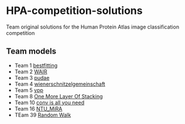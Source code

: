 # HPA-competition-solutions

Team original solutions for the Human Protein Atlas image classification competition

## Team models

* Team 1 [bestfitting](https://github.com/CellProfiling/HPA-competition-solutions/tree/master/bestfitting)
* Team 2 [WAIR](https://github.com/CellProfiling/HPA-competition-solutions/tree/master/wair)
* Team 3 [pudae](https://github.com/CellProfiling/pudae-kaggle-hpa)
* Team 4 [wienerschnitzelgemeinschaft](https://github.com/CellProfiling/HPA-competition-solutions/tree/master/wienerschnitzelgemeinschaft)
* Team 5 [vpp](https://github.com/CellProfiling/HPA-competition-solutions/tree/master/vpp)
* Team 8 [One More Layer Of Stacking](https://github.com/CellProfiling/HPA-competition-solutions/tree/master/one_more_layer_of_stacking)
* Team 10 [conv is all you need](https://github.com/CellProfiling/HPA-competition-solutions/tree/master/conv_is_all_you_need)
* Team 16 [NTU_MiRA](https://github.com/CellProfiling/HPA-competition-solutions/tree/master/ntu_mira)
* TEam 39 [Random Walk](https://github.com/CellProfiling/HPA-competition-solutions/tree/master/random_walk)
